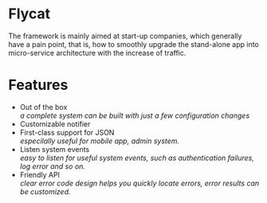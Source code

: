 # Flycat
The framework is mainly aimed at start-up companies, which generally have a pain point, that is, how to smoothly upgrade the stand-alone app into micro-service architecture with the increase of traffic.

# Features
- Out of the box <br>
*a complete system can be built with just a few configuration changes*
- Customizable notifier 
- First-class support for JSON <br>
*especilally useful for mobile app, admin system.*
- Listen system events <br>
*easy to listen for useful system events, such as authentication failures, log error and so on.*
- Friendly API <br>
*clear error code design helps you quickly locate errors, error results can be customized.*
